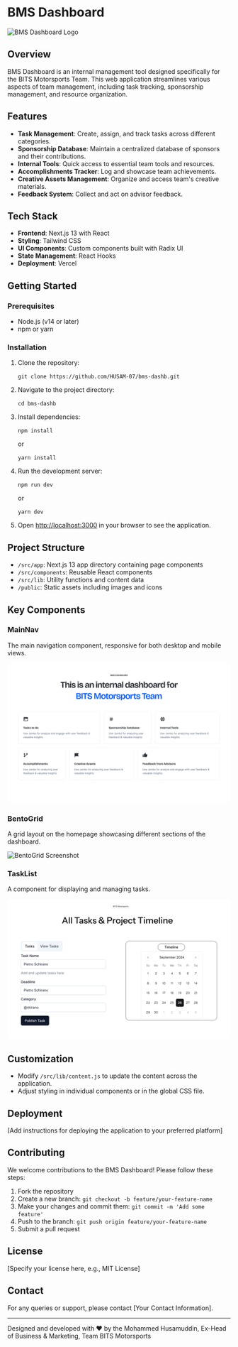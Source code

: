 # BMS Dashboard

![BMS Dashboard Logo](/public/banner.svg)

## Overview

BMS Dashboard is an internal management tool designed specifically for the BITS Motorsports Team. This web application streamlines various aspects of team management, including task tracking, sponsorship management, and resource organization.

## Features

- **Task Management**: Create, assign, and track tasks across different categories.
- **Sponsorship Database**: Maintain a centralized database of sponsors and their contributions.
- **Internal Tools**: Quick access to essential team tools and resources.
- **Accomplishments Tracker**: Log and showcase team achievements.
- **Creative Assets Management**: Organize and access team's creative materials.
- **Feedback System**: Collect and act on advisor feedback.

## Tech Stack

- **Frontend**: Next.js 13 with React
- **Styling**: Tailwind CSS
- **UI Components**: Custom components built with Radix UI
- **State Management**: React Hooks
- **Deployment**: Vercel

## Getting Started

### Prerequisites

- Node.js (v14 or later)
- npm or yarn

### Installation

1. Clone the repository:
   ```
   git clone https://github.com/HUSAM-07/bms-dashb.git
   ```

2. Navigate to the project directory:
   ```
   cd bms-dashb
   ```

3. Install dependencies:
   ```
   npm install
   ```
   or
   ```
   yarn install
   ```

4. Run the development server:
   ```
   npm run dev
   ```
   or
   ```
   yarn dev
   ```

5. Open [http://localhost:3000](http://localhost:3000) in your browser to see the application.

## Project Structure

- `/src/app`: Next.js 13 app directory containing page components
- `/src/components`: Reusable React components
- `/src/lib`: Utility functions and content data
- `/public`: Static assets including images and icons

## Key Components

### MainNav

The main navigation component, responsive for both desktop and mobile views.

![MainNav Screenshot](/public/Home_Page.png)

### BentoGrid

A grid layout on the homepage showcasing different sections of the dashboard.

![BentoGrid Screenshot](/public/bentogrid-screenshot.png)

### TaskList

A component for displaying and managing tasks.

![TaskList Screenshot](/public/Tasks_Page.png)

## Customization

- Modify `/src/lib/content.js` to update the content across the application.
- Adjust styling in individual components or in the global CSS file.

## Deployment

[Add instructions for deploying the application to your preferred platform]

## Contributing

We welcome contributions to the BMS Dashboard! Please follow these steps:

1. Fork the repository
2. Create a new branch: `git checkout -b feature/your-feature-name`
3. Make your changes and commit them: `git commit -m 'Add some feature'`
4. Push to the branch: `git push origin feature/your-feature-name`
5. Submit a pull request

## License

[Specify your license here, e.g., MIT License]

## Contact

For any queries or support, please contact [Your Contact Information].

---

Designed and developed with ❤️ by the Mohammed Husamuddin, Ex-Head of Business & Marketing, Team BITS Motorsports
